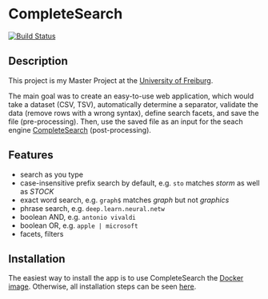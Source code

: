# CompleteSearch

[![Build Status](https://travis-ci.org/anatskiy/CompleteSearch.svg?branch=develop)](https://travis-ci.org/anatskiy/CompleteSearch)

## Description

This project is my Master Project at the [University of Freiburg](https://www.uni-freiburg.de/).

The main goal was to create an easy-to-use web application, which would take a dataset (CSV, TSV), automatically determine a separator, validate the data (remove rows with a wrong syntax), define search facets, and save the file (pre-processing). Then, use the saved file as an input for the seach engine [CompleteSearch](http://ad-wiki.informatik.uni-freiburg.de/completesearch/FrontPage) (post-processing).

## Features

- search as you type
- case-insensitive prefix search by default, e.g. `sto` matches *storm* as well as *STOCK*
- exact word search, e.g. `graph$` matches *graph* but not *graphics*
- phrase search, e.g. `deep.learn.neural.netw`
- boolean AND, e.g. `antonio vivaldi`
- boolean OR, e.g. `apple | microsoft`
- facets, filters


## Installation
The easiest way to install the app is to use CompleteSearch the [Docker image](https://github.com/anatskiy/docker-completesearch). Otherwise, all installation steps can be seen [here](https://github.com/anatskiy/docker-completesearch/blob/master/app/Dockerfile).
